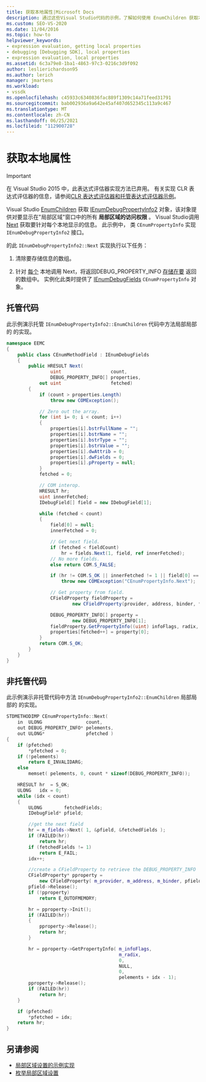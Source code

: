 ```yaml
---
title: 获取本地属性|Microsoft Docs
description: 通过这些Visual Studio代码的示例，了解如何使用 EnumChildren 获取本地属性。
ms.custom: SEO-VS-2020
ms.date: 11/04/2016
ms.topic: how-to
helpviewer_keywords:
- expression evaluation, getting local properties
- debugging [Debugging SDK], local properties
- expression evaluation, local properties
ms.assetid: 6c3a79e8-1ba1-4863-97c3-0216c3d9f092
author: leslierichardson95
ms.author: lerich
manager: jmartens
ms.workload:
- vssdk
ms.openlocfilehash: c45933c6340836fac889f1309c14a71feed31791
ms.sourcegitcommit: bab002936a9a642e45af407d652345c113a9c467
ms.translationtype: MT
ms.contentlocale: zh-CN
ms.lasthandoff: 06/25/2021
ms.locfileid: "112900728"
---
```

# <a name="get-local-properties"></a>获取本地属性
> [!IMPORTANT]
> 在 Visual Studio 2015 中，此表达式评估器实现方法已弃用。 有关实现 CLR 表达式评估器的信息，请参阅[CLR 表达式评估器和](https://github.com/Microsoft/ConcordExtensibilitySamples/wiki/CLR-Expression-Evaluators)[托管表达式评估器示例](https://github.com/Microsoft/ConcordExtensibilitySamples/wiki/Managed-Expression-Evaluator-Sample)。

Visual Studio [EnumChildren](../../extensibility/debugger/reference/idebugproperty2-enumchildren.md) 获取 [IEnumDebugPropertyInfo2](../../extensibility/debugger/reference/ienumdebugpropertyinfo2.md) 对象，该对象提供对要显示在"局部区域"窗口中的所有 **局部区域的访问权限** 。 Visual Studio调用 [Next](../../extensibility/debugger/reference/ienumdebugpropertyinfo2-next.md) 获取要针对每个本地显示的信息。 此示例中， 类 `CEnumPropertyInfo` 实现 `IEnumDebugPropertyInfo2` 接口。

的此 `IEnumDebugPropertyInfo2::Next` 实现执行以下任务：

1. 清除要存储信息的数组。

2. 针对 [每个](../../extensibility/debugger/reference/ienumdebugfields-next.md) 本地调用 Next，将返回DEBUG_PROPERTY_INFO [存储在要](../../extensibility/debugger/reference/debug-property-info.md) 返回的数组中。 实例化此类时提供了 [IEnumDebugFields](../../extensibility/debugger/reference/ienumdebugfields.md) `CEnumPropertyInfo` 对象。

## <a name="managed-code"></a>托管代码
此示例演示托管 `IEnumDebugPropertyInfo2::EnumChildren` 代码中方法局部局部的 的实现。

```csharp
namespace EEMC
{
    public class CEnumMethodField : IEnumDebugFields
    {
        public HRESULT Next(
                uint                  count,
                DEBUG_PROPERTY_INFO[] properties,
            out uint                  fetched)
        {
            if (count > properties.Length)
                throw new COMException();

            // Zero out the array.
            for (int i= 0; i < count; i++)
            {
                properties[i].bstrFullName = "";
                properties[i].bstrName = "";
                properties[i].bstrType = "";
                properties[i].bstrValue = "";
                properties[i].dwAttrib = 0;
                properties[i].dwFields = 0;
                properties[i].pProperty = null;
            }
            fetched = 0;

            // COM interop.
            HRESULT hr;
            uint innerFetched;
            IDebugField[] field = new IDebugField[1];

            while (fetched < count)
            {
                field[0] = null;
                innerFetched = 0;

                // Get next field.
                if (fetched < fieldCount)
                    hr = fields.Next(1, field, ref innerFetched);
                // No more fields.
                else return COM.S_FALSE;

                if (hr != COM.S_OK || innerFetched != 1 || field[0] == null)
                    throw new COMException("CEnumPropertyInfo.Next");

                // Get property from field.
                CFieldProperty fieldProperty =
                        new CFieldProperty(provider, address, binder, field[0]);

                DEBUG_PROPERTY_INFO[] property =
                        new DEBUG_PROPERTY_INFO[1];
                fieldProperty.GetPropertyInfo((uint) infoFlags, radix, 0, null, 0, property);
                properties[fetched++] = property[0];
            }
            return COM.S_OK;
        }
    }
}
```

## <a name="unmanaged-code"></a>非托管代码
 此示例演示非托管代码中方法 `IEnumDebugPropertyInfo2::EnumChildren` 局部局部的 的实现。

```cpp
STDMETHODIMP CEnumPropertyInfo::Next(
    in  ULONG                count,
    out DEBUG_PROPERTY_INFO* pelements,
    out ULONG*               pfetched )
{
    if (pfetched)
        *pfetched = 0;
    if (!pelements)
        return E_INVALIDARG;
    else
        memset( pelements, 0, count * sizeof(DEBUG_PROPERTY_INFO));

    HRESULT hr  = S_OK;
    ULONG   idx = 0;
    while (idx < count)
    {
        ULONG        fetchedFields;
        IDebugField* pfield;

        //get the next field
        hr = m_fields->Next( 1, &pfield, &fetchedFields );
        if (FAILED(hr))
            return hr;
        if (fetchedFields != 1)
            return E_FAIL;
        idx++;

        //create a CFieldProperty to retrieve the DEBUG_PROPERTY_INFO
        CFieldProperty* pproperty =
            new CFieldProperty( m_provider, m_address, m_binder, pfield );
        pfield->Release();
        if (!pproperty)
            return E_OUTOFMEMORY;

        hr = pproperty->Init();
        if (FAILED(hr))
        {
            pproperty->Release();
            return hr;
        }

        hr = pproperty->GetPropertyInfo( m_infoFlags,
                                         m_radix,
                                         0,
                                         NULL,
                                         0,
                                         pelements + idx - 1);
        pproperty->Release();
        if (FAILED(hr))
            return hr;
    }

    if (pfetched)
        *pfetched = idx;
    return hr;
}
```

## <a name="see-also"></a>另请参阅
- [局部区域设置的示例实现](../../extensibility/debugger/sample-implementation-of-locals.md)
- [枚举局部区域设置](../../extensibility/debugger/enumerating-locals.md)
